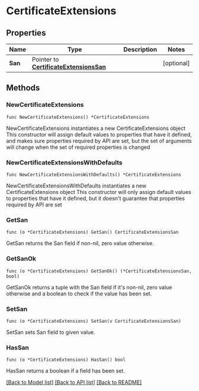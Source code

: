 # CertificateExtensions

## Properties

Name | Type | Description | Notes
------------ | ------------- | ------------- | -------------
**San** | Pointer to [**CertificateExtensionsSan**](CertificateExtensionsSan.md) |  | [optional] 

## Methods

### NewCertificateExtensions

`func NewCertificateExtensions() *CertificateExtensions`

NewCertificateExtensions instantiates a new CertificateExtensions object
This constructor will assign default values to properties that have it defined,
and makes sure properties required by API are set, but the set of arguments
will change when the set of required properties is changed

### NewCertificateExtensionsWithDefaults

`func NewCertificateExtensionsWithDefaults() *CertificateExtensions`

NewCertificateExtensionsWithDefaults instantiates a new CertificateExtensions object
This constructor will only assign default values to properties that have it defined,
but it doesn't guarantee that properties required by API are set

### GetSan

`func (o *CertificateExtensions) GetSan() CertificateExtensionsSan`

GetSan returns the San field if non-nil, zero value otherwise.

### GetSanOk

`func (o *CertificateExtensions) GetSanOk() (*CertificateExtensionsSan, bool)`

GetSanOk returns a tuple with the San field if it's non-nil, zero value otherwise
and a boolean to check if the value has been set.

### SetSan

`func (o *CertificateExtensions) SetSan(v CertificateExtensionsSan)`

SetSan sets San field to given value.

### HasSan

`func (o *CertificateExtensions) HasSan() bool`

HasSan returns a boolean if a field has been set.


[[Back to Model list]](../README.md#documentation-for-models) [[Back to API list]](../README.md#documentation-for-api-endpoints) [[Back to README]](../README.md)


